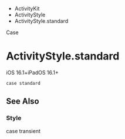 

- ActivityKit
- ActivityStyle
-  ActivityStyle.standard 

Case

# ActivityStyle.standard

iOS 16.1+iPadOS 16.1+

``` source
case standard
```

## See Also

### Style

case transient

